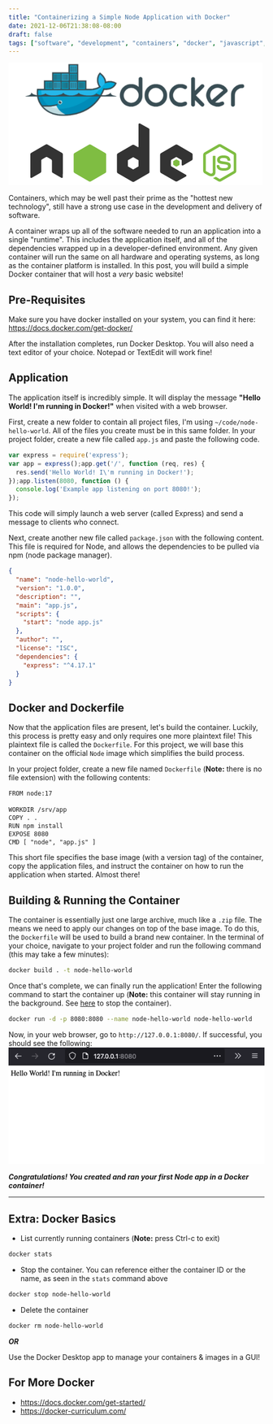```yaml
---
title: "Containerizing a Simple Node Application with Docker"
date: 2021-12-06T21:38:08-08:00
draft: false
tags: ["software", "development", "containers", "docker", "javascript", "node"]
---
```


![Docker and Node Logos](node-docker-logo.png)

Containers, which may be well past their prime as the "hottest new technology", still have a strong use case in the development and delivery of software. 

A container wraps up all of the software needed to run an application into a single "runtime". This includes the application itself, and all of the dependencies wrapped up in a developer-defined environment. Any given container will run the same on all hardware and operating systems, as long as the container platform is installed. In this post, you will build a simple Docker container that will host a *very* basic website!

## Pre-Requisites
Make sure you have docker installed on your system, you can find it here: 
https://docs.docker.com/get-docker/

After the installation completes, run Docker Desktop. You will also need a text editor of your choice. Notepad or TextEdit will work fine!

## Application
The application itself is incredibly simple. It will display the message **"Hello World! I'm running in Docker!"** when visited with a web browser.

First, create a new folder to contain all project files, I'm using `~/code/node-hello-world`. All of the files you create must be in this same folder.
In your project folder, create a new file called `app.js` and paste the following code.
```js
var express = require('express');
var app = express();app.get('/', function (req, res) {
  res.send('Hello World! I\'m running in Docker!');
});app.listen(8080, function () {
  console.log('Example app listening on port 8080!');
});
```
This code will simply launch a web server (called Express) and send a message to clients who connect.

Next, create another new file called `package.json` with the following content. This file is required for Node, and allows the dependencies to be pulled via npm (node package manager).
```json
{
  "name": "node-hello-world",
  "version": "1.0.0",
  "description": "",
  "main": "app.js",
  "scripts": {
    "start": "node app.js"
  },
  "author": "",
  "license": "ISC",
  "dependencies": {
    "express": "^4.17.1"
  }
}
```

## Docker and Dockerfile
Now that the application files are present, let's build the container. Luckily, this process is pretty easy and only requires one more plaintext file! This plaintext file is called the `Dockerfile`. For this project, we will base this container on the official `Node` image which simplifies the build process.

In your project folder, create a new file named `Dockerfile` (**Note:** there is no file extension) with the following contents:
```docker
FROM node:17

WORKDIR /srv/app
COPY . .
RUN npm install
EXPOSE 8080
CMD [ "node", "app.js" ]
```

This short file specifies the base image (with a version tag) of the container, copy the application files, and instruct the container on how to run the application when started. Almost there!

## Building & Running the Container
The container is essentially just one large archive, much like a `.zip` file. The means we need to apply our changes on top of the base image.
To do this, the `Dockerfile` will be used to build a brand new container. In the terminal of your choice, navigate to your project folder and run the following command (this may take a few minutes):
```bash
docker build . -t node-hello-world
```

Once that's complete, we can finally run the application! Enter the following command to start the container up (**Note:** this container will stay running in the background. See [here](#extra-docker-basics) to stop the container).
```bash
docker run -d -p 8080:8080 --name node-hello-world node-hello-world
```

Now, in your web browser, go to `http://127.0.0.1:8080/`. If successful, you should see the following:
![Hello World in browser](app-in-browser.png)


***Congratulations! You created and ran your first Node app in a Docker container!***

---

## Extra: Docker Basics

- List currently running containers (**Note:** press Ctrl-c to exit)
```bash
docker stats
```

- Stop the container. You can reference either the container ID or the name, as seen in the `stats` command above
```bash
docker stop node-hello-world
```
- Delete the container
```bash
docker rm node-hello-world
```

***OR*** 

Use the Docker Desktop app to manage your containers & images in a GUI!

## For More Docker
- https://docs.docker.com/get-started/
- https://docker-curriculum.com/
